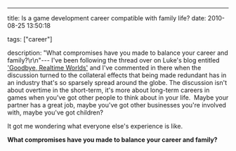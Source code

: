---

title: Is a game development career compatible with family life?
date: 2010-08-25 13:50:18

tags: ["career"]

description: "What compromises have you made to balance your career and family?\\r\\n"---
I've been following the thread over on Luke's blog entitled ['Goodbye,
Realtime
Worlds'](http://lukehalliwell.wordpress.com/2010/08/19/goodbye-realtime-worlds/) and
I've commented in there when the discussion turned to the collateral
effects that being made redundant has in an industry that's so sparsely
spread around the globe. The discussion isn't about overtime in the
short-term, it's more about long-term careers in games when you've got
other people to think about in your life.  Maybe your partner has a
great job, maybe you've got other businesses you're involved with, maybe
you've got children?

It got me wondering what everyone else's experience is like.

**What compromises have you made to balance your career and family?**
